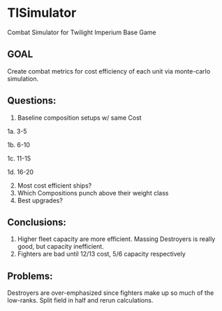 # TISimulator
Combat Simulator for Twilight Imperium Base Game

## GOAL
Create combat metrics for cost efficiency of each unit via monte-carlo simulation.

## Questions:
1. Baseline composition setups w/ same Cost
	
 1a. 3-5

 1b. 6-10

 1c. 11-15

 1d. 16-20

2. Most cost efficient ships?
3. Which Compositions punch above their weight class
4. Best upgrades?


## Conclusions:
1. Higher fleet capacity are more efficient. Massing Destroyers is really good, but capacity inefficient.
2. Fighters are bad until 12/13 cost, 5/6 capacity respectively


## Problems:
Destroyers are over-emphasized since fighters make up so much of the low-ranks.
Split field in half and rerun calculations.


